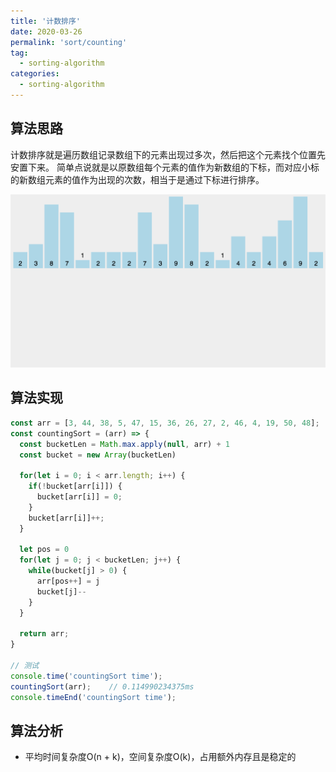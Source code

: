 ```yaml
---
title: '计数排序'
date: 2020-03-26
permalink: 'sort/counting'
tag:
  - sorting-algorithm
categories:
  - sorting-algorithm
---
```


## 算法思路

计数排序就是遍历数组记录数组下的元素出现过多次，然后把这个元素找个位置先安置下来。
简单点说就是以原数组每个元素的值作为新数组的下标，而对应小标的新数组元素的值作为出现的次数，相当于是通过下标进行排序。

![计数排序](./images/counting_sort.gif)

## 算法实现

```js
const arr = [3, 44, 38, 5, 47, 15, 36, 26, 27, 2, 46, 4, 19, 50, 48];
const countingSort = (arr) => {
  const bucketLen = Math.max.apply(null, arr) + 1
  const bucket = new Array(bucketLen)

  for(let i = 0; i < arr.length; i++) {
    if(!bucket[arr[i]]) {
      bucket[arr[i]] = 0;
    }
    bucket[arr[i]]++;
  }

  let pos = 0
  for(let j = 0; j < bucketLen; j++) {
    while(bucket[j] > 0) {
      arr[pos++] = j
      bucket[j]--
    }
  }

  return arr;
}

// 测试
console.time('countingSort time');
countingSort(arr);    // 0.114990234375ms
console.timeEnd('countingSort time');
```

## 算法分析

- 平均时间复杂度O(n + k)，空间复杂度O(k)，占用额外内存且是稳定的

